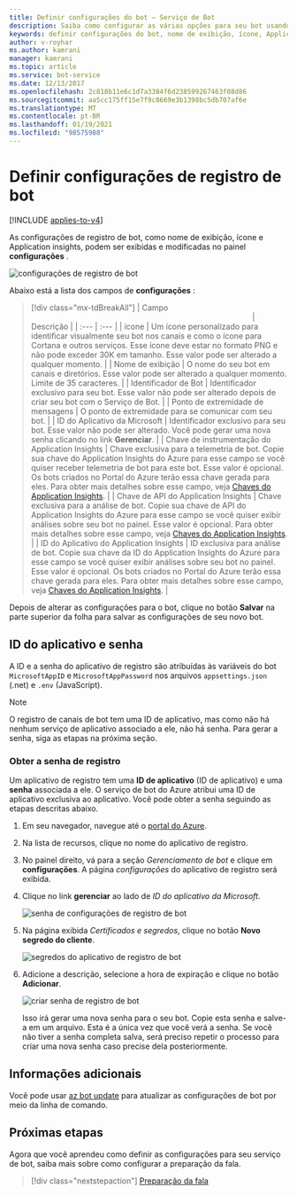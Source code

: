 ```yaml
---
title: Definir configurações do bot – Serviço de Bot
description: Saiba como configurar as várias opções para seu bot usando o Portal do Azure.
keywords: definir configurações do bot, nome de exibição, ícone, Application Insights, folha de configurações
author: v-royhar
ms.author: kamrani
manager: kamrani
ms.topic: article
ms.service: bot-service
ms.date: 12/13/2017
ms.openlocfilehash: 2c818b11e6c1d7a3384f6d238599267463f08d86
ms.sourcegitcommit: aa5cc175ff15e7f9c8669e3b1398bc5db707af6e
ms.translationtype: MT
ms.contentlocale: pt-BR
ms.lasthandoff: 01/19/2021
ms.locfileid: "98575988"
---
```

# <a name="configure-bot-registration-settings"></a>Definir configurações de registro de bot

[!INCLUDE [applies-to-v4](includes/applies-to-v4-current.md)]

As configurações de registro de bot, como nome de exibição, ícone e Application insights, podem ser exibidas e modificadas no painel **configurações** .

![configurações de registro de bot](media/bot-service-portal-configure-settings/bot-service-settings.png)

Abaixo está a lista dos campos de **configurações** :

> [!div class="mx-tdBreakAll"]
> | Campo <img width="400px"/>| Descrição |
> | :---  | :---        |
> | ícone | Um ícone personalizado para identificar visualmente seu bot nos canais e como o ícone para Cortana e outros serviços. Esse ícone deve estar no formato PNG e não pode exceder 30K em tamanho. Esse valor pode ser alterado a qualquer momento. |
> | Nome de exibição | O nome do seu bot em canais e diretórios. Esse valor pode ser alterado a qualquer momento. Limite de 35 caracteres. |
> | Identificador de Bot | Identificador exclusivo para seu bot. Esse valor não pode ser alterado depois de criar seu bot com o Serviço de Bot. |
> | Ponto de extremidade de mensagens | O ponto de extremidade para se comunicar com seu bot. |
> | ID do Aplicativo da Microsoft | Identificador exclusivo para seu bot. Esse valor não pode ser alterado. Você pode gerar uma nova senha clicando no link **Gerenciar**. |
> | Chave de instrumentação do Application Insights | Chave exclusiva para a telemetria de bot. Copie sua chave do Application Insights do Azure para esse campo se você quiser receber telemetria de bot para este bot. Esse valor é opcional. Os bots criados no Portal do Azure terão essa chave gerada para eles. Para obter mais detalhes sobre esse campo, veja [Chaves do Application Insights](~/bot-service-resources-app-insights-keys.md). |
> | Chave de API do Application Insights | Chave exclusiva para a análise de bot. Copie sua chave de API do Application Insights do Azure para esse campo se você quiser exibir análises sobre seu bot no painel. Esse valor é opcional. Para obter mais detalhes sobre esse campo, veja [Chaves do Application Insights](~/bot-service-resources-app-insights-keys.md). |
> | ID do Aplicativo do Application Insights | ID exclusiva para análise de bot. Copie sua chave da ID do Application Insights do Azure para esse campo se você quiser exibir análises sobre seu bot no painel. Esse valor é opcional. Os bots criados no Portal do Azure terão essa chave gerada para eles. Para obter mais detalhes sobre esse campo, veja [Chaves do Application Insights](~/bot-service-resources-app-insights-keys.md). |

Depois de alterar as configurações para o bot, clique no botão **Salvar** na parte superior da folha para salvar as configurações de seu novo bot.

## <a name="application-id-and-password"></a>ID do aplicativo e senha

A ID e a senha do aplicativo de registro são atribuídas às variáveis do bot `MicrosoftAppID` e `MicrosoftAppPassword` nos arquivos `appsettings.json` (.net) e `.env` (JavaScript).

> [!NOTE]
> O registro de canais de bot tem uma ID de aplicativo, mas como não há nenhum serviço de aplicativo associado a ele, não há senha. Para gerar a senha, siga as etapas na próxima seção.

### <a name="get-registration-password"></a>Obter a senha de registro

Um aplicativo de registro tem uma **ID de aplicativo** (ID de aplicativo) e uma **senha** associada a ele.
O serviço de bot do Azure atribui uma ID de aplicativo exclusiva ao aplicativo. Você pode obter a senha seguindo as etapas descritas abaixo.

1. Em seu navegador, navegue até o [portal do Azure](https://ms.portal.azure.com).
1. Na lista de recursos, clique no nome do aplicativo de registro.
1. No painel direito, vá para a seção *Gerenciamento de bot* e clique em **configurações**. A página *configurações* do aplicativo de registro será exibida.
1. Clique no link **gerenciar** ao lado de *ID do aplicativo da Microsoft*.

    ![senha de configurações de registro de bot](media/azure-bot-quickstarts/bot-channels-registration-password.png)

1. Na página exibida *Certificados e segredos*, clique no botão **Novo segredo do cliente**.

    ![segredos do aplicativo de registro de bot](media/azure-bot-quickstarts/bot-channels-registration-app-secrets.png)

1. Adicione a descrição, selecione a hora de expiração e clique no botão **Adicionar**.

    ![criar senha de registro de bot](media/azure-bot-quickstarts/bot-channels-registration-app-secrets-create.png)

    Isso irá gerar uma nova senha para o seu bot. Copie esta senha e salve-a em um arquivo. Esta é a única vez que você verá a senha. Se você não tiver a senha completa salva, será preciso repetir o processo para criar uma nova senha caso precise dela posteriormente.

## <a name="additional-information"></a>Informações adicionais

Você pode usar [az bot update](https://docs.microsoft.com/cli/azure/bot?view=azure-cli-latest#az-bot-update&preserve-view=true) para atualizar as configurações de bot por meio da linha de comando.

## <a name="next-steps"></a>Próximas etapas

Agora que você aprendeu como definir as configurações para seu serviço de bot, saiba mais sobre como configurar a preparação da fala.
> [!div class="nextstepaction"]
> [Preparação da fala](bot-service-manage-speech-priming.md)
